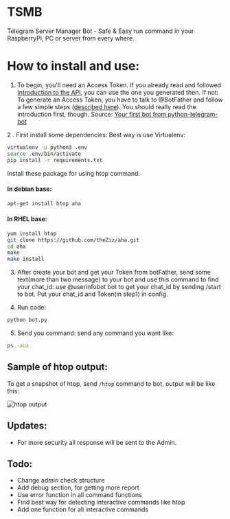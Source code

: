 # TSMB
Telegram Server Manager Bot - Safe &amp; Easy run command in your RaspberryPi, PC or server from every where.

# How to install and use:
1. To begin, you'll need an Access Token. If you already read and followed [Introduction to the API](https://github.com/python-telegram-bot/python-telegram-bot/wiki/Introduction-to-the-API), you can use the one you generated then. If not: To generate an Access Token, you have to talk to @BotFather and follow a few simple steps ([described here](https://core.telegram.org/bots#6-botfather)). You should really read the introduction first, though.
 Source: [Your first bot from python-telegram-bot](https://github.com/python-telegram-bot/python-telegram-bot)
 
2 . First install some dependencies:
  Best way is use Virtualenv:
  ```bash
  virtualenv -p python3 .env
  source .env/bin/activate
  pip install -r requirements.txt
  ```
  Install these package for using htop command:
  #### In debian base:
  ```bash
  apt-get install htop aha
  ```
  #### In RHEL base:
  ```bash
  yum install htop
  git clone https://github.com/theZiz/aha.git
  cd aha
  make
  make install
  ```
 
3. After create your bot and get your Token from botFather, send some text(more than two message) to your bot and use this command to find your chat_id:
  use @userinfobot bot to get your chat_id by sending /start to bot. 
Put your chat_id and Token(in step1) in config.

4. Run code:
 ```bash
 python bot.py
 ```
 
5. Send you command:
  send any command you want like:
  ```bash
 ps -aux
 ```
 
## Sample of htop output:
To get a snapshot of htop, send `/htop` command to bot, output will be like this:

![htop output](https://github.com/MParvin/TSMB/blob/master/htop_output.png?raw=true)
 
## Updates:
 * For more security all response will be sent to the Admin.

## Todo:
* Change admin check structure
* Add debug section, for getting more report
* Use error function in all command functions
* Find best way for detecting interactive commands like htop
* Add one function for all interactive commands
